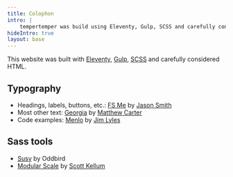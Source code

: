 ```yaml
---
title: Colophon
intro: |
    tempertemper was build using Eleventy, Gulp, SCSS and carefully considered HTML.
hideIntro: true
layout: base
---
```


This website was built with [Eleventy](https://www.11ty.io), [Gulp](https://gulpjs.com/), [SCSS](http://sass-lang.com) and carefully considered HTML.


## Typography

- Headings, labels, buttons, etc.: [FS Me](https://www.fontshop.com/families/fs-me) by [Jason Smith](https://www.fontshop.com/designers/jason-smith)
- Most other text: [Georgia](http://en.wikipedia.org/wiki/Georgia_(typeface)) by [Matthew Carter](http://en.wikipedia.org/wiki/Matthew_Carter)
- Code examples: [Menlo](http://en.wikipedia.org/wiki/Menlo_%28typeface%29) by [Jim Lyles](https://www.myfonts.com/person/Jim_Lyles/)


## Sass tools

+ [Susy](http://susy.oddbird.net) by Oddbird
+ [Modular Scale](https://github.com/modularscale/modularscale-sass) by [Scott Kellum](http://scottkellum.com/)

